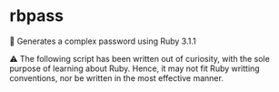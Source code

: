 # rbpass
💎 Generates a complex password using Ruby 3.1.1

⚠️ The following script has been written out of curiosity, with the sole purpose of learning about Ruby.
Hence, it may not fit Ruby writting conventions, nor be written in the most effective manner.
